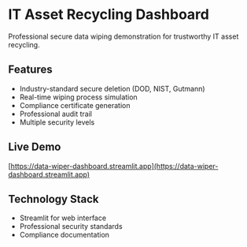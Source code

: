 # IT Asset Recycling Dashboard

Professional secure data wiping demonstration for trustworthy IT asset recycling.

## Features
- Industry-standard secure deletion (DOD, NIST, Gutmann)
- Real-time wiping process simulation
- Compliance certificate generation
- Professional audit trail
- Multiple security levels

## Live Demo
[https://data-wiper-dashboard.streamlit.app](https://data-wiper-dashboard.streamlit.app)

## Technology Stack
- Streamlit for web interface
- Professional security standards
- Compliance documentation
